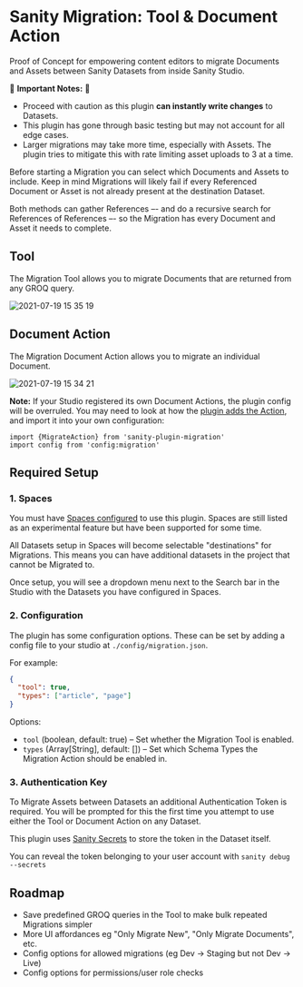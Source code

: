 # Sanity Migration: Tool & Document Action

Proof of Concept for empowering content editors to migrate Documents and Assets between Sanity Datasets from inside Sanity Studio.

🚧 **Important Notes:** 🚧

- Proceed with caution as this plugin **can instantly write changes** to Datasets.
- This plugin has gone through basic testing but may not account for all edge cases.
- Larger migrations may take more time, especially with Assets. The plugin tries to mitigate this with rate limiting asset uploads to 3 at a time.

Before starting a Migration you can select which Documents and Assets to include. Keep in mind Migrations will likely fail if every Referenced Document or Asset is not already present at the destination Dataset.

Both methods can gather References –- and do a recursive search for References of References –- so the Migration has every Document and Asset it needs to complete.

## Tool

The Migration Tool allows you to migrate Documents that are returned from any GROQ query.

![2021-07-19 15 35 19](https://user-images.githubusercontent.com/9684022/126177728-67ba3789-3467-4fa3-b645-508402546767.gif)

## Document Action

The Migration Document Action allows you to migrate an individual Document.

![2021-07-19 15 34 21](https://user-images.githubusercontent.com/9684022/126177655-05074748-6212-4ff1-aa1f-67a535c02101.gif)

**Note:** If your Studio registered its own Document Actions, the plugin config will be overruled. You may need to look at how the [plugin adds the Action](https://github.com/SimeonGriggs/sanity-plugin-migration/blob/main/src/actions/index.js), and import it into your own configuration:

```
import {MigrateAction} from 'sanity-plugin-migration'
import config from 'config:migration'
```

## Required Setup

### 1. Spaces

You must have [Spaces configured](https://www.sanity.io/docs/spaces) to use this plugin. Spaces are still listed as an experimental feature but have been supported for some time.

All Datasets setup in Spaces will become selectable "destinations" for Migrations. This means you can have additional datasets in the project that cannot be Migrated to.

Once setup, you will see a dropdown menu next to the Search bar in the Studio with the Datasets you have configured in Spaces.

### 2. Configuration

The plugin has some configuration options. These can be set by adding a config file to your studio at `./config/migration.json`.

For example:

```json
{
  "tool": true,
  "types": ["article", "page"]
}
```

Options:

- `tool` (boolean, default: true) – Set whether the Migration Tool is enabled.
- `types` (Array[String], default: []) – Set which Schema Types the Migration Action should be enabled in.

### 3. Authentication Key

To Migrate Assets between Datasets an additional Authentication Token is required. You will be prompted for this the first time you attempt to use either the Tool or Document Action on any Dataset.

This plugin uses [Sanity Secrets](https://github.com/sanity-io/sanity-studio-secrets/) to store the token in the Dataset itself.

You can reveal the token belonging to your user account with `sanity debug --secrets`

## Roadmap

- Save predefined GROQ queries in the Tool to make bulk repeated Migrations simpler
- More UI affordances eg "Only Migrate New", "Only Migrate Documents", etc.
- Config options for allowed migrations (eg Dev -> Staging but not Dev -> Live)
- Config options for permissions/user role checks
